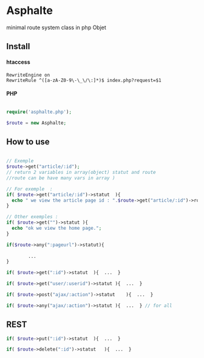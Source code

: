 # Asphalte
minimal route system class in php Objet


## Install
#### htaccess
```htaccess
RewriteEngine on
RewriteRule ^([a-zA-Z0-9\-\_\/\:]*)$ index.php?request=$1
```

#### PHP
```php

require('asphalte.php');

$route = new Asphalte;	

```



## How to use 

```php

// Exemple 
$route->get("article/:id"); 
// return 2 variables in array(object) statut and route 
//route can be have many vars in array )

// For exemple  :
if(	$route->get("article/:id")->statut	){	
  echo " we view the article page id : ".$route->get("article/:id")->route["id"];
}

// Other exemples :
if(	$route->get("")->statut	){	
  echo "ok we view the home page.";
}

if($route->any(":pageurl")->statut){
					
		... 
}

if(	$route->get(":id")->statut	){  ...  }

if(	$route->get("user/:userid")->statut	){  ...  }

if(	$route->post("ajax/:action")->statut	){  ...  }

if(	$route->any("ajax/:action")->statut	){  ...  } // for all

```

## REST

```php
if(	$route->put(":id")->statut	){  ...  }

if(	$route->delete(":id")->statut	){  ...  }

```
